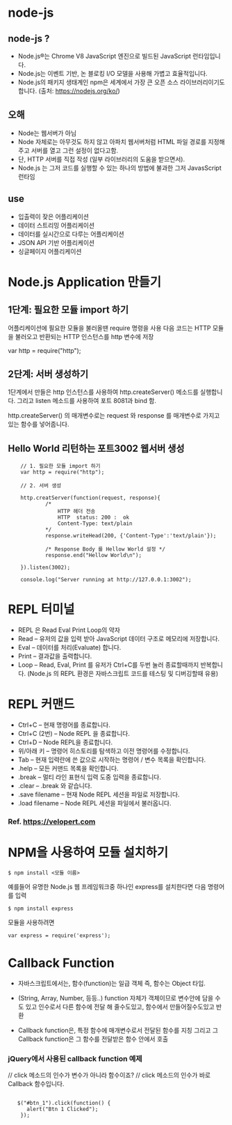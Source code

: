 # node-js

## node-js ?
- Node.js®는 Chrome V8 JavaScript 엔진으로 빌드된 JavaScript 런타임입니다. 
- Node.js는 이벤트 기반, 논 블로킹 I/O 모델을 사용해 가볍고 효율적입니다. 
- Node.js의 패키지 생태계인 npm은 세계에서 가장 큰 오픈 소스 라이브러리이기도 합니다.
(출처: https://nodejs.org/ko/)

##  오해
- Node는 웹서버가 아님
- Node 자체로는 아무것도 하지 않고 아파치 웹서버처럼 HTML 파일 경로를 지정해주고 서버를 열고 그런 설정이 없다고함.
- 단, HTTP 서버를 직접 작성 (일부 라이브러리의 도움을 받으면서). 
- Node.js 는 그저 코드를 실행할 수 있는 하나의 방법에 불과한 그저 JavasScript 런타임

## use  

- 입출력이 잦은 어플리케이션
- 데이터 스트리밍 어플리케이션
- 데이터를 실시간으로 다루는 어플리케이션
- JSON API 기반 어플리케이션
- 싱글페이지 어플리케이션

# Node.js Application 만들기

## 1단계: 필요한 모듈 import 하기

어플리케이션에 필요한 모듈을 불러올땐 require 명령을 사용
다음 코드는 HTTP 모듈을 불러오고 반환되는 HTTP 인스턴스를 http 변수에 저장

var http = require("http");

## 2단계: 서버 생성하기

1단계에서 만들은 http 인스턴스를 사용하여 http.createServer() 메소드를 실행합니다. 
그리고 listen 메소드를 사용하여 포트 8081과 bind 함. 

http.createServer() 의 매개변수로는 request 와 response 를 매개변수로 가지고 있는 함수를 넣어줍니다. 

## Hello World 리턴하는 포트3002 웹서버 생성 

~~~
    // 1. 필요한 모듈 import 하기
    var http = require("http");

    // 2. 서버 생성

    http.creatServer(function(request, response){
            /*
                HTTP 헤더 전송
                HTTP  status: 200 :  ok
                Content-Type: text/plain
            */
            response.writeHead(200, {'Content-Type':'text/plain'});

            /* Response Body 를 Hellow World 설정 */
            response.end("Hellow World\n");

    }).listen(3002);

    console.log("Server running at http://127.0.0.1:3002");
~~~

# REPL 터미널 
- REPL 은 Read Eval Print Loop의 약자
- Read – 유저의 값을 입력 받아 JavaScript 데이터 구조로 메모리에 저장합니다.
- Eval – 데이터를 처리(Evaluate) 합니다.
- Print – 결과값을 출력합니다.
- Loop – Read, Eval, Print 를 유저가 Ctrl+C를 두번 눌러 종료할때까지 반복합니다.
(Node.js 의 REPL 환경은 자바스크립트 코드를 테스팅 및 디버깅할때 유용)


# REPL 커맨드
- Ctrl+C – 현재 명령어를 종료합니다.
- Ctrl+C (2번)  – Node REPL 을 종료합니다.
- Ctrl+D – Node REPL을 종료합니다.
- 위/아래 키 – 명령어 히스토리를 탐색하고 이전 명령어를 수정합니다.
- Tab – 현재 입력란에 쓴 값으로 시작하는 명령어 / 변수 목록을 확인합니다.
- .help – 모든 커맨드 목록을 확인합니다.
- .break – 멀티 라인 표현식 입력 도중 입력을 종료합니다.
- .clear – .break 와 같습니다.
- .save filename – 현재 Node REPL 세션을 파일로 저장합니다.
- .load filename – Node REPL 세션을 파일에서 불러옵니다.

### Ref. https://velopert.com


# NPM을 사용하여 모듈 설치하기

    $ npm install <모듈 이름>

예를들어 유명한 Node.js 웹 프레임워크중 하나인 express를 설치한다면 다음 명령어를 입력

    $ npm install express

모듈을 사용하려면

    var express = require('express');
    
# Callback Function  

- 자바스크립트에서는, 함수(function)는 일급 객체
즉, 함수는 Object 타입. 
- (String, Array, Number, 등등..) function 자체가 객체이므로 변수안에 담을 수 도 있고 인수로서 다른 함수에 전달 해 줄수도있고,
함수에서 만들어질수도있고 반환 

- Callback function은, 특정 함수에 매개변수로서 전달된 함수를 지칭 그리고 그 Callback function은 그 함수를 전달받은 함수 안에서 호출


### jQuery에서 사용된 callback function 예제

// click 메소드의 인수가 변수가 아니라 함수이죠?
// click 메소드의 인수가 바로 Callback 함수입니다.
~~~
   
   $("#btn_1").click(function() {
      alert("Btn 1 Clicked");
    });
~~~ 


